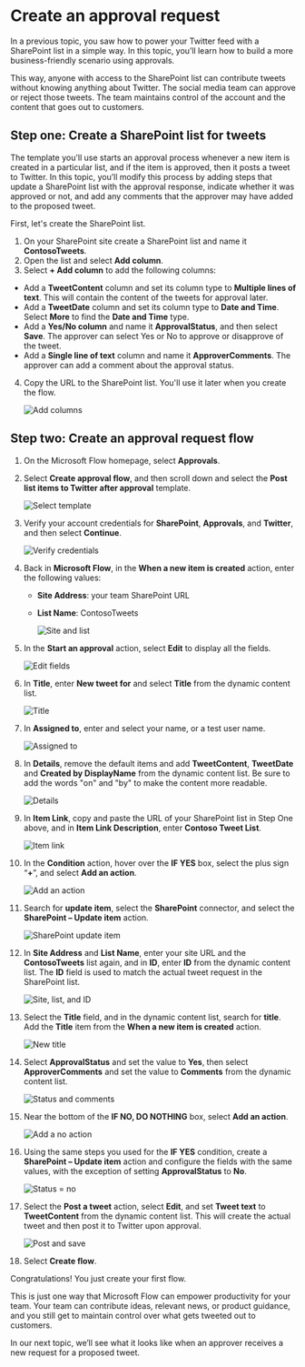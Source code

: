 # Create an approval request
In a previous topic, you saw how to power your Twitter feed with a SharePoint list in a  simple way. In this topic, you’ll learn how to build a more business-friendly scenario using approvals.

This way, anyone with access to the SharePoint list can contribute tweets without knowing anything about Twitter. The social media team can approve or reject those tweets. The team maintains control of the account and the content that goes out to customers. 

## Step one: Create a SharePoint list for tweets
The template you'll use starts an approval process whenever a new item is created in a particular list, and if the item is approved, then it posts a tweet to Twitter. In this topic, you’ll modify this process by adding steps that update a SharePoint list with the approval response, indicate whether it was approved or not, and add any comments that the approver may have added to the proposed tweet. 

First, let's create the SharePoint list.

1. On your SharePoint site create a SharePoint list and name it **ContosoTweets**.
1. Open the list and select **Add column**.
1. Select **+ Add column** to add the following columns:
  
 - Add a **TweetContent** column and set its column type to **Multiple lines of text**. This will contain the content of the tweets for approval later.
 - Add a **TweetDate** column and set its column type to **Date and Time**. Select **More** to find the **Date and Time** type.
  - Add a **Yes/No column** and name it **ApprovalStatus**, and then  select **Save**. The approver can select Yes or No to approve or disapprove of the tweet.
  - Add a **Single line of text** column and name it **ApproverComments**. The approver can add a comment about the approval status.
4. Copy the URL to the SharePoint list. You'll use it later when you create the flow.

      ![Add columns](media/new-columns.png)

## Step two: Create an approval request flow
1. On the Microsoft Flow homepage, select **Approvals**.
1. Select **Create approval flow**, and then scroll down and select the **Post list items to Twitter after approval** template. 
   
    ![Select template](media/create-approval.png)
2. Verify your account credentials for **SharePoint**, **Approvals**, and **Twitter**, and then select **Continue**. 
   
    ![Verify credentials](media/verify-credentials.png)



1. Back in **Microsoft Flow**, in the **When a new item is created** action, enter the following values:
   
   * **Site Address**: your team SharePoint URL
   * **List Name**: ContosoTweets
     
     ![Site and list](media/site-address.png)
3. In the **Start an approval** action, select **Edit** to display all the fields. 
   
    ![Edit fields](media/edit-all-fields.png)
4. In **Title**, enter **New tweet for** and select **Title** from the dynamic content list. 
   
    ![Title](media/tweet-title.png)
5. In **Assigned to**, enter and select your name, or a test user name. 
   
    ![Assigned to](media/tweet-assigned-to.png)
6. In **Details**, remove the default items and add **TweetContent**, **TweetDate** and **Created by DisplayName** from the dynamic content list. Be sure to add the words "on" and "by" to make the content more readable. 
   
    ![Details](media/tweet-details.png)
7. In **Item Link**, copy and paste the URL of your SharePoint list in Step One above, and in **Item Link Description**, enter **Contoso Tweet List**. 
   
    ![Item link](media/tweet-item-link.png)
8. In the **Condition** action, hover over the **IF YES** box, select the plus sign “**+**”, and select **Add an action**. 
   
    ![Add an action](media/add-an-action.png)
9. Search for **update item**, select the **SharePoint** connector, and select the **SharePoint – Update item** action.
   
    ![SharePoint update item](media/update-item.png)
10. In **Site Address** and **List Name**, enter your site URL and the **ContosoTweets** list again, and in **ID**, enter **ID** from the dynamic content list. The **ID** field is used to match the actual tweet request in the SharePoint list.
    
     ![Site, list, and ID](media/address-list-id.png)
11. Select the **Title** field, and in the dynamic content list, search for **title**. Add the **Title** item from the **When a new item is created** action. 
    
     ![New title](media/add-title.png)
12. Select **ApprovalStatus** and set the value to **Yes**, then select **ApproverComments** and set the value to **Comments** from the dynamic content list. 
    
     ![Status and comments](media/approver-status.png)
13. Near the bottom of the **IF NO, DO NOTHING** box, select **Add an action**.
    
     ![Add a no action](media/add-a-no-action.png)
14. Using the same steps you used for the **IF YES** condition, create a **SharePoint – Update item** action and configure the fields with the same values, with the exception of setting **ApprovalStatus** to **No**. 
    
     ![Status = no](media/status-no.png)
15. Select the **Post a tweet** action, select **Edit**, and set **Tweet text** to **TweetContent** from the dynamic content list. This will create the actual tweet and then post it to Twitter upon approval. 
    
     ![Post and save](media/post-tweet.png)
1. Select **Create flow**.

Congratulations! You just create your first flow. 

This is just one way that Microsoft Flow can empower productivity for your team. Your team can contribute ideas, relevant news, or product guidance, and you still get to maintain control over what gets tweeted out to customers.

In our next topic, we’ll see what it looks like when an approver receives a new request for a proposed tweet. 

